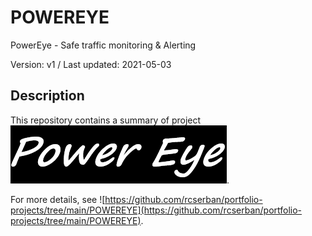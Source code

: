 # POWEREYE
PowerEye - Safe traffic monitoring & Alerting

Version: v1 / Last updated: 2021-05-03

## Description

This repository contains a summary of project ![PowerEye](img/powereye.png).

For more details, see ![https://github.com/rcserban/portfolio-projects/tree/main/POWEREYE](https://github.com/rcserban/portfolio-projects/tree/main/POWEREYE).
